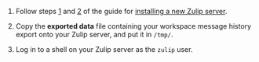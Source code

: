 1. Follow steps
   [1](https://zulip.readthedocs.io/en/stable/production/install.html#step-1-download-the-latest-release)
   and
   [2](https://zulip.readthedocs.io/en/stable/production/install.html#step-2-install-zulip)
   of the guide for [installing a new Zulip
   server](https://zulip.readthedocs.io/en/stable/production/install.html).

1. Copy the **exported data** file containing your workspace message
   history export onto your Zulip server, and put it in `/tmp/`.

1. Log in to a shell on your Zulip server as the `zulip` user.
